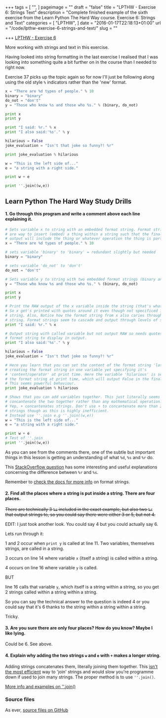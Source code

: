 +++
tags = [
  "",
]
pageimage = ""
draft = "false"
title = "LPTHW - Exercise 6: Strings Text"
description = "Complete finished example of the sixth exercise from the Learn Python The Hard Way course. Exercise 6: Strings and Text"
categories = [
  "LPTHW",
]
date = "2016-01-17T22:18:13+01:00"
url = "/code/lpthw-exercise-6-strings-and-text/"
slug = ""

+++
[LPTHW - Exercise 6](http://learnpythonthehardway.org/book/ex6.html)

More working with strings and text in this exercise.

Having looked into string formatting in the last exercise I realised that I was looking into something quite a bit further on in the course than I needed to right now. 

Exercise 37 picks up the topic again so for now I'll just be following along using the old style `%` indicators rather than the 'new' format.

```python
x = "There are %d types of people." % 10
binary = "binary"
do_not = "don't"
y = "Those who know %s and those who %s." % (binary, do_not)

print x
print y

print "I said: %r." % x
print "I also said:'%s'." % y

hilarious = False
joke_evaluation = "Isn't that joke so funny?! %r"

print joke_evaluation % hilarious

w = "This is the left side of..."
e = "a string with a right side."

print w + e

print ''.join((w,e))
```

## Learn Python The Hard Way Study Drills

#### 1. Go through this program and write a comment above each line explaining it.

```python
# Sets variable x to string with an embedded format string. Format strings 
# are way to insert (embed) a thing within a string such that the final 
# output will include the thing or whatever operation the thing is part of.
x = "There are %d types of people." % 10

# sets variable 'binary' to 'binary' = redundant slightly but needed
binary = "binary"

# sets variable 'do_not' to 'don't'
do_not = "don't"

# Sets variable y to string with two embedded format strings (binary and do_not)
y = "Those who know %s and those who %s." % (binary, do_not)

print x
print y

# Print the RAW output of the x variable inside the string (that's what %r is) 
# So x get's printed with quotes around it even though not specificed in this 
# string. Also, Notice how the format string from x also caries through to this 
# string. Format strings seem to cascade and output through levels of strings. 
print "I said: %r." % x

# Output string with called variable but not output RAW so needs quotes around 
# format string to display in output. 
print "I also said:'%s'." % y

hilarious = False
joke_evaluation = "Isn't that joke so funny?! %r"

# Here you learn that you can set the content of the format string 'later' by 
# creating the format string in one variable yet specifying it's 
# 'content/operator' at print time. Here the variable 'hilarious' is set as 
# the format string at print time, which will output False in the final print. 
# This seems powerful behaviour. 
print joke_evaluation % hilarious

# Shows that you can add variables together. This just literally seems to 
# concantenate the two together rather than any mathematical operation. 
# Yep, + concantenates strings. Don't use + to concantenate more than 2 
# strings though as this is highly inefficient. 
# Instead use ''.join e.g ''.join((w,e))
w = "This is the left side of..."
e = "a string with a right side."

print w + e
# Test of ''.join
print ''.join((w,e))
```

As you can see from the comments there, one of the subtle but important things in this lesson is getting an understanding of what `%d`, `%s` and `%r` do. 

This [StackOverflow question](http://stackoverflow.com/questions/6005159/when-to-use-r-instead-of-s-in-python) has some interesting and useful explanations concerning the difference between `%r` and `%s`.

Remember to [check the docs for more info](https://docs.python.org/2/library/string.html#format-specification-mini-language) on format strings.

#### 2. Find all the places where a string is put inside a string. There are four places.

<del>There are technically 3 `%s` included in the exact example, but also two `%r` that output strings to, so you could say there were either 3 or 5, but not 4.</del>

EDIT: I just took another look. You could say 4 but you could actually say 6.

Lets run through it:

1 and 2 occur when `print y` is called at line 11. Two variables, themselves strings, are called in a string.

3 occurs on line 14 where variable `x` (itself a string) is called within a string.

4 occurs on line 16 where variable `y` is called.

BUT

line 16 calls that variable `y`, which itself is a string within a string, so you get 2 strings called within a string within a string.

So you can say the technical answer to the question is indeed 4 or you could say that it's 6 thanks to the string within a string within a string.

Tricky. 

#### 3. Are you sure there are only four places? How do you know? Maybe I like lying.

Could be 6. See above.

#### 4. Explain why adding the two strings `w` and `e` with `+` makes a longer string.

Adding strings concatenates them, literally joining them together. This [isn't the most efficient](http://stackoverflow.com/questions/3055477/how-slow-is-pythons-string-concatenation-vs-str-join) way to 'join' strings and would slow you're programme down if used to join many strings. The proper method is to use `''.join()`.

[More info and examples on ''.join()](http://www.tutorialspoint.com/python/string_join.htm)
 
### Source files

As ever, [source files on GitHub](https://github.com/PuffinBlue/LPTHW)
